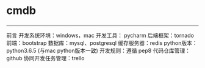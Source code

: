 # cmdb
###
------------------------------------------------------------------------------------------------------------------------------------
前言
开发系统环境：windows，mac
开发工具： pycharm
后端框架：tornado
前端：bootstrap
数据库：mysql、postgresql
缓存服务器：redis
python版本： python3.6.5 (与mac python版本一致)
开发规则：遵循 pep8
代码仓库管理：github
协同开发任务管理：trello


